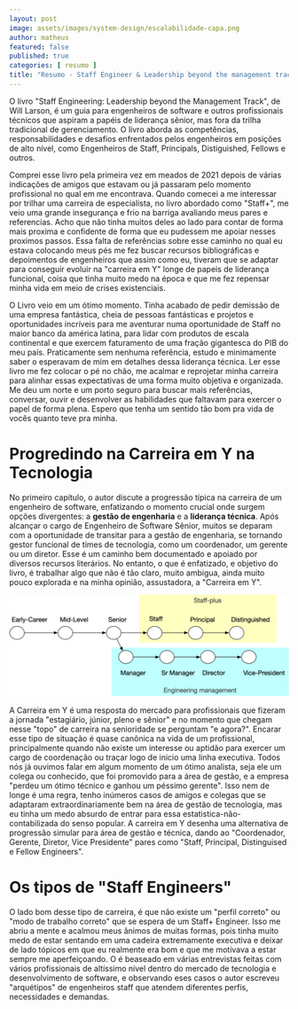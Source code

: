 ```yaml
---
layout: post
image: assets/images/system-design/escalabilidade-capa.png
author: matheus
featured: false
published: true
categories: [ resumo ]
title: "Resumo - Staff Engineer & Leadership beyond the management track"
---
```


O livro "Staff Engineering: Leadership beyond the Management Track", de Will Larson, é um guia para engenheiros de software e outros profissionais técnicos que aspiram a papéis de liderança sênior, mas fora da trilha tradicional de gerenciamento. O livro aborda as competências, responsabilidades e desafios enfrentados pelos engenheiros em posições de alto nível, como Engenheiros de Staff, Principals, Distiguished, Fellows e outros.

Comprei esse livro pela primeira vez em meados de 2021 depois de várias indicações de amigos que estavam ou já passaram pelo momento profissional no qual em me encontrava. Quando comecei a me interessar por trilhar uma carreira de especialista, no livro abordado como "Staff+", me veio uma grande insegurança e frio na barriga avaliando meus pares e referencias. Acho que não tinha muitos deles ao lado para contar de forma mais proxima e confidente de forma que eu pudessem me apoiar nesses proximos passos. Essa falta de referências sobre esse caminho no qual eu estava colocando meus pés me fez buscar recursos bibliográficas e depoimentos de engenheiros que assim como eu, tiveram que se adaptar para conseguir evoluir na "carreira em Y" longe de papeis de liderança funcional, coisa que tinha muito medo na época e que me fez repensar minha vida em meio de crises existenciais. 

O Livro veio em um ótimo momento. Tinha acabado de pedir demissão de uma empresa fantástica, cheia de pessoas fantásticas e projetos e oportunidades incríveis para me aventurar numa oportunidade de Staff no maior banco da américa latina, para lidar com produtos de escala continental e que exercem faturamento de uma fração gigantesca do PIB do meu país. Praticamente sem nenhuma referência, estudo e minimamente saber o esperavam de mim em detalhes dessa liderança técnica. Ler esse livro me fez colocar o pé no chão, me acalmar e reprojetar minha carreira para alinhar essas expectativas de uma forma muito objetiva e organizada. Me deu um norte e um porto seguro para buscar mais referências, conversar, ouvir e desenvolver as habilidades que faltavam para exercer o papel de forma plena. Espero que tenha um sentido tão bom pra vida de vocês quanto teve pra minha. 

# Progredindo na Carreira em Y na Tecnologia 

No primeiro capítulo, o autor discute a progressão típica na carreira de um engenheiro de software, enfatizando o momento crucial onde surgem opções divergentes: a **gestão de engenharia** e a **liderança técnica**. Após alcançar o cargo de Engenheiro de Software Sênior, muitos se deparam com a oportunidade de transitar para a gestão de engenharia, se tornando gestor funcional de times de tecnologia, como um coordenador, um gerente ou um diretor. Esse é um caminho bem documentado e apoiado por diversos recursos literários. No entanto, o que é enfatizado, e objetivo do livro, é trabalhar algo que não é tão claro, muito ambigua, ainda muito pouco explorada e na minha opinião, assustadora, a "Carreira em Y". 

![Carreira em Y](/assets/images/resumos/staffeng/levels.png)

A Carreira em Y é uma resposta do mercado para profissionais que fizeram a jornada "estagiário, júnior, pleno e sênior" e no momento que chegam nesse "topo" de carreira na senioridade se perguntam "e agora?". Encarar esse tipo de situação é quase canônica na vida de um profissional, principalmente quando não existe um interesse ou aptidão para exercer um cargo de coordenação ou traçar logo de inicio uma linha executiva. Todos nós já ouvimos falar em algum momento de um ótimo analista, seja ele um colega ou conhecido, que foi promovido para a área de gestão, e a empresa "perdeu um ótimo técnico e ganhou um péssimo gerente". Isso nem de longe é uma regra, tenho inúmeros casos de amigos e colegas que se adaptaram extraordinariamente bem na área de gestão de tecnologia, mas eu tinha um medo absurdo de entrar para essa estatistica-não-contabilizada do senso popular. A carreira em Y desenha uma alternativa de progressão simular para área de gestão e técnica, dando ao "Coordenador, Gerente, Diretor, Vice Presidente" pares como "Staff, Principal, Distinguised e Fellow Engineers". 

# Os tipos de "Staff Engineers"

O lado bom desse tipo de carreira, é que não existe um "perfil correto" ou "modo de trabalho correto" que se espera de um Staff+ Engineer. Isso me abriu a mente e acalmou meus ânimos de muitas formas, pois tinha muito medo de estar sentando em uma cadeira extremamente executiva e deixar de lado tópicos em que eu realmente era bom e que me motivava a estar sempre me aperfeiçoando. O é beaseado em várias entrevistas feitas com vários profissionais de altíssimo nível dentro do mercado de tecnologia e desenvolvimento de software, e observando eses casos o autor escreveu "arquétipos" de engenheiros staff que atendem diferentes perfis, necessidades e demandas. 


